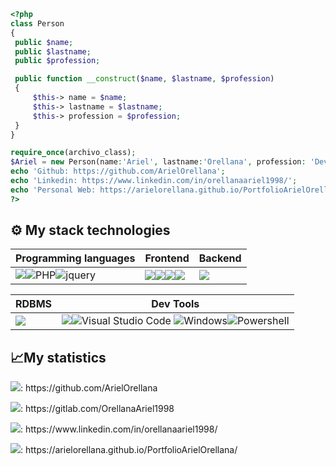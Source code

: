 ```php
<?php
class Person
{
 public $name;
 public $lastname;
 public $profession;

 public function __construct($name, $lastname, $profession)
 {
     $this-> name = $name;
     $this-> lastname = $lastname;
     $this-> profession = $profession;
 }
}

require_once(archivo_class);
$Ariel = new Person(name:'Ariel', lastname:'Orellana', profession: 'Developer web PHP');
echo 'Github: https://github.com/ArielOrellana';
echo 'Linkedin: https://www.linkedin.com/in/orellanaariel1998/';
echo 'Personal Web: https://arielorellana.github.io/PortfolioArielOrellana/';
?>
```
## ⚙ My stack technologies
|Programming languages|Frontend|Backend|
|---|---|---|
|<img src="https://img.shields.io/badge/JavaScript-323330?style=for-the-badge&logo=javascript&logoColor=F7DF1E"/>![PHP](https://img.shields.io/badge/PHP-777BB4?style=for-the-badge&logo=php&logoColor=white)![jquery](https://img.shields.io/badge/jQuery-0769AD?style=for-the-badge&logo=jquery&logoColor=white) | <img src="https://img.shields.io/badge/Bootstrap-563D7C?style=for-the-badge&logo=bootstrap&logoColor=white"/><img src="https://img.shields.io/badge/HTML5-E34F26?style=for-the-badge&logo=html5&logoColor=white"/><img src="https://img.shields.io/badge/CSS3-1572B6?style=for-the-badge&logo=css3&logoColor=white"/><img src="https://img.shields.io/badge/Sass-CC6699?style=for-the-badge&logo=sass&logoColor=white" />|<img src="https://img.shields.io/badge/Laravel-FF2D20?style=for-the-badge&logo=laravel&logoColor=white" /> |

|RDBMS|Dev Tools|
|---|---|
<img src="https://img.shields.io/badge/mysql-%2300f.svg?style=for-the-badge&logo=mysql&logoColor=white"/>|<img src="https://img.shields.io/badge/GIT-E44C30?style=for-the-badge&logo=git&logoColor=white"/>![Visual Studio Code](https://img.shields.io/badge/Visual%20Studio%20Code-0078d7.svg?style=for-the-badge&logo=visual-studio-code&logoColor=white) ![Windows](https://img.shields.io/badge/Windows-0078D6?style=for-the-badge&logo=windows&logoColor=white)![Powershell](https://img.shields.io/badge/powershell-5391FE?style=for-the-badge&logo=powershell&logoColor=white)|

## 📈My statistics
<p><img src="https://img.shields.io/badge/GitHub-100000?style=for-the-badge&logo=github&logoColor=white" />: https://github.com/ArielOrellana
<p><img src="https://img.shields.io/badge/GitLab-330F63?style=for-the-badge&logo=gitlab&logoColor=white"/>: https://gitlab.com/OrellanaAriel1998</p>
<p><img src="https://img.shields.io/badge/LinkedIn-0077B5?style=for-the-badge&logo=linkedin&logoColor=white" />: https://www.linkedin.com/in/orellanaariel1998/</p>
<p><img src="https://img.shields.io/badge/-My%20web-blueviolet" />: https://arielorellana.github.io/PortfolioArielOrellana/</p>

